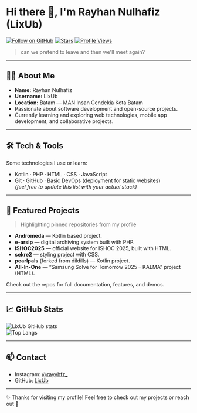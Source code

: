 # Hi there 👋, I'm Rayhan Nulhafiz (LixUb)

[![Follow on GitHub](https://img.shields.io/github/followers/LixUb?label=Follow&style=social)](https://github.com/LixUb)
[![Stars](https://img.shields.io/github/stars/LixUb?style=social)](https://github.com/LixUb)
[![Profile Views](https://komarev.com/ghpvc/?username=LixUb&color=blue)](https://github.com/LixUb)

> can we pretend to leave and then we'll meet again?

---

## 👨‍💻 About Me
- **Name:** Rayhan Nulhafiz  
- **Username:** LixUb  
- **Location:** Batam — MAN Insan Cendekia Kota Batam  
- Passionate about software development and open-source projects.  
- Currently learning and exploring web technologies, mobile app development, and collaborative projects.  

---

## 🛠️ Tech & Tools
Some technologies I use or learn:
- Kotlin · PHP · HTML · CSS · JavaScript  
- Git · GitHub · Basic DevOps (deployment for static websites)  
*(feel free to update this list with your actual stack)*  

---

## 🔖 Featured Projects
> Highlighting pinned repositories from my profile

- **Andromeda** — Kotlin based project.  
- **e-arsip** — digital archiving system built with PHP.  
- **ISHOC2025** — official website for ISHOC 2025, built with HTML.  
- **sekre2** — styling project with CSS.  
- **pearlpals** (forked from dildills) — Kotlin project.  
- **All-In-One** — “Samsung Solve for Tomorrow 2025 – KALMA” project (HTML).  

Check out the repos for full documentation, features, and demos.  

---

## 📈 GitHub Stats
![LixUb GitHub stats](https://github-readme-stats.vercel.app/api?username=LixUb&show_icons=true&theme=radical)  
![Top Langs](https://github-readme-stats.vercel.app/api/top-langs/?username=LixUb&layout=compact&theme=radical)

---

## 📫 Contact
- Instagram: [@rayyhfz_](https://www.instagram.com/rayyhfz_)  
- GitHub: [LixUb](https://github.com/LixUb)  

---

✨ Thanks for visiting my profile! Feel free to check out my projects or reach out 🚀

